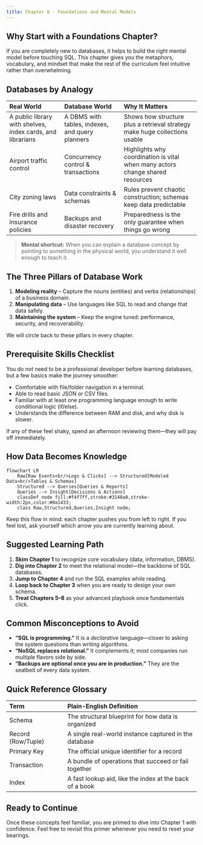 ```yaml
---
title: Chapter 0 · Foundations and Mental Models
---
```


## Why Start with a Foundations Chapter?

If you are completely new to databases, it helps to build the right mental model before touching SQL. This chapter gives you the metaphors, vocabulary, and mindset that make the rest of the curriculum feel intuitive rather than overwhelming.

## Databases by Analogy

| Real World                                                 | Database World                                  | Why It Matters                                                                |
| :--------------------------------------------------------- | :---------------------------------------------- | :---------------------------------------------------------------------------- |
| A public library with shelves, index cards, and librarians | A DBMS with tables, indexes, and query planners | Shows how structure plus a retrieval strategy make huge collections usable    |
| Airport traffic control                                    | Concurrency control & transactions              | Highlights why coordination is vital when many actors change shared resources |
| City zoning laws                                           | Data constraints & schemas                      | Rules prevent chaotic construction; schemas keep data predictable             |
| Fire drills and insurance policies                         | Backups and disaster recovery                   | Preparedness is the only guarantee when things go wrong                       |

> **Mental shortcut:** When you can explain a database concept by pointing to something in the physical world, you understand it well enough to teach it.

## The Three Pillars of Database Work

1. **Modeling reality** – Capture the nouns (entities) and verbs (relationships) of a business domain.
2. **Manipulating data** – Use languages like SQL to read and change that data safely.
3. **Maintaining the system** – Keep the engine tuned: performance, security, and recoverability.

We will circle back to these pillars in every chapter.

## Prerequisite Skills Checklist

You do *not* need to be a professional developer before learning databases, but a few basics make the journey smoother:

- Comfortable with file/folder navigation in a terminal.
- Able to read basic JSON or CSV files.
- Familiar with at least one programming language enough to write conditional logic (if/else).
- Understands the difference between RAM and disk, and why disk is slower.

If any of these feel shaky, spend an afternoon reviewing them—they will pay off immediately.

## How Data Becomes Knowledge

```mermaid
flowchart LR
    Raw[Raw Events<br/>Logs & Clicks] --> Structured[Modeled Data<br/>Tables & Schemas]
    Structured --> Queries[Queries & Reports]
    Queries --> Insight[Decisions & Actions]
    classDef node fill:#f4f7ff,stroke:#3148a0,stroke-width:2px,color:#0a1433;
    class Raw,Structured,Queries,Insight node;
```

Keep this flow in mind: each chapter pushes you from left to right. If you feel lost, ask yourself which arrow you are currently learning about.

## Suggested Learning Path

1. **Skim Chapter 1** to recognize core vocabulary (data, information, DBMS).
2. **Dig into Chapter 2** to meet the relational model—the backbone of SQL databases.
3. **Jump to Chapter 4** and run the SQL examples while reading.
4. **Loop back to Chapter 3** when you are ready to design your own schema.
5. **Treat Chapters 5–8** as your advanced playbook once fundamentals click.

## Common Misconceptions to Avoid

- **“SQL is programming.”** It is a *declarative* language—closer to asking the system questions than writing algorithms.
- **“NoSQL replaces relational.”** It complements it; most companies run multiple flavors side by side.
- **“Backups are optional once you are in production.”** They are the seatbelt of every data system.

## Quick Reference Glossary

| Term               | Plain-English Definition                                |
| :----------------- | :------------------------------------------------------ |
| Schema             | The structural blueprint for how data is organized      |
| Record (Row/Tuple) | A single real-world instance captured in the database   |
| Primary Key        | The official unique identifier for a record             |
| Transaction        | A bundle of operations that succeed or fail together    |
| Index              | A fast lookup aid, like the index at the back of a book |

## Ready to Continue

Once these concepts feel familiar, you are primed to dive into Chapter 1 with confidence. Feel free to revisit this primer whenever you need to reset your bearings.